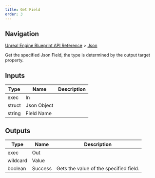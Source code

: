 ```yaml
---
title: Get Field
order: 3
---
```

## Navigation

[Unreal Engine Blueprint API Reference](https://dev.epicgames.com/documentation/en-us/unreal-engine/BlueprintAPI) > [Json](https://dev.epicgames.com/documentation/en-us/unreal-engine/BlueprintAPI/Json)

Get the specified Json Field, the type is determined by the output target property.

## Inputs

| Type | Name | Description |
| --- | --- | --- |
| exec | In |  |
| struct | Json Object |  |
| string | Field Name |  |

## Outputs

| Type | Name | Description |
| --- | --- | --- |
| exec | Out |  |
| wildcard | Value |  |
| boolean | Success | Gets the value of the specified field. |
